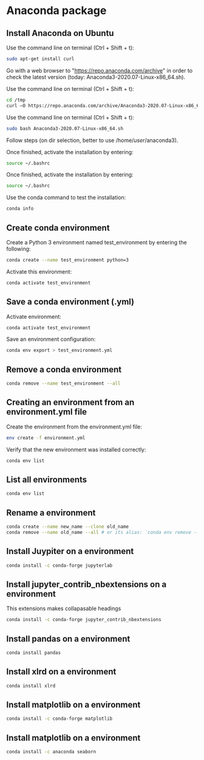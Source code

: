 # Anaconda package

## Install Anaconda on Ubuntu

Use the command line on terminal (Ctrl + Shift + t):

```bash
sudo apt-get install curl
```

Go with a web browser to "https://repo.anaconda.com/archive" in order to check the latest version (today: Anaconda3-2020.07-Linux-x86_64.sh).

Use the command line on terminal (Ctrl + Shift + t):  
```bash
cd /tmp
curl –O https://repo.anaconda.com/archive/Anaconda3-2020.07-Linux-x86_64.sh
```

Use the command line on terminal (Ctrl + Shift + t):  
```bash
sudo bash Anaconda3-2020.07-Linux-x86_64.sh
```

Follow steps (on dir selection, better to use /home/*user*/anaconda3).

Once finished, activate the installation by entering:  
```bash
source ~/.bashrc
```

Once finished, activate the installation by entering:  
```bash
source ~/.bashrc
```

Use the conda command to test the installation:  
```bash
conda info
```

## Create conda environment

Create a Python 3 environment named test_environment by entering the following:  
```bash
conda create --name test_environment python=3
```
Activate this environment:
```bash
conda activate test_environment
```
## Save a conda environment (.yml)

Activate environment:
```bash
conda activate test_environment
```

Save an environment configuration:
```bash
conda env export > test_environment.yml
```

## Remove a conda environment

```bash
conda remove --name test_environment --all
```

## Creating an environment from an environment.yml file

Create the environment from the environment.yml file:  
```bash
env create -f environment.yml
```

Verify that the new environment was installed correctly:  
```bash
conda env list
```

## List all environments
```bash
conda env list
```

## Rename a environment
```bash
conda create --name new_name --clone old_name
conda remove --name old_name --all # or its alias: `conda env remove --name old_name`
```

## Install Juypiter on a environment
```bash
conda install -c conda-forge jupyterlab
```

## Install jupyter_contrib_nbextensions on a environment

This extensions makes collapasable headings

```bash
conda install -c conda-forge jupyter_contrib_nbextensions
```

## Install pandas on a environment
```bash
conda install pandas
```

## Install xlrd on a environment
```bash
conda install xlrd
```
## Install matplotlib on a environment
```bash
conda install -c conda-forge matplotlib
```
## Install matplotlib on a environment
```bash
conda install -c anaconda seaborn
```
